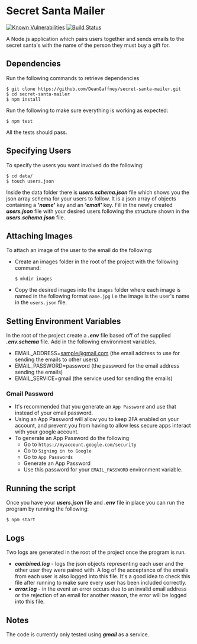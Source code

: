 # Secret Santa Mailer
[![Known Vulnerabilities](https://snyk.io/test/github/DeanGaffney/secret-santa-mailer.git/badge.svg)](https://snyk.io/test/github/DeanGaffney/secret-santa-mailer.git) [![Build Status](https://travis-ci.com/DeanGaffney/secret-santa-mailer.svg?branch=master)](https://travis-ci.com/DeanGaffney/secret-santa-mailer)




A Node.js application which pairs users together and sends emails to the secret santa's with the name of the person they must buy a gift for.

## Dependencies
Run the following commands to retrieve dependencies
```code
$ git clone https://github.com/DeanGaffney/secret-santa-mailer.git
$ cd secret-santa-mailer
$ npm install
```
Run the following to make sure everything is working as expected:
```code
$ npm test
```
All the tests should pass.

## Specifying Users
To specify the users you want involved do the following:
```code
$ cd data/
$ touch users.json
```
Inside the data folder there is ***users.schema.json*** file which shows you the json array schema for your users to follow. It is a json array of objects containing a ***'name'*** key and an ***'email'*** key. Fill in the newly created ***users.json*** file with your desired users following the structure shown in the ***users.schema.json*** file.

## Attaching Images
To attach an image of the user to the email do the following:
* Create an images folder in the root of the project with the following command:
    ```code
    $ mkdir images
    ```
* Copy the desired images into the `images` folder where each image is named in the following format `name.jpg` i.e the image is the user's name in the `users.json` file.

## Setting Environment Variables
In the root of the project create a ***.env*** file based off of the supplied ***.env.schema*** file. Add in the following environment variables.

* EMAIL_ADDRESS=sample@gmail.com  (the email address to use for sending the emails to other users)
* EMAIL_PASSWORD=password        (the password for the email address sending the emails)
* EMAIL_SERVICE=gmail             (the service used for sending the emails)

### Gmail Password
* It's recommended that you generate an `App Password` and use that instead of your email password.
* Using an App Password will allow you to keep 2FA enabled on your account, and prevent you from having to allow less secure apps interact with your google account.
* To generate an App Password do the following
  * Go to `https://myaccount.google.com/security`
  * Go to `Signing in to Google`
  * Go to `App Passwords`
  * Generate an App Password
  * Use this password for your `EMAIL_PASSWORD` environment variable.
## Running the script
Once you have your ***users.json*** file and ***.env*** file in place you can run the program by running the following:
```code
$ npm start
```

## Logs
Two logs are generated in the root of the project once the program is run.
* ***combined.log***  - logs the json objects representing each user and the other user they were paired with. A log of the acceptance of the emails from each user is also logged into this file. It's a good idea to check this file after running to make sure every user has been included correctly.
* ***error.log*** - in the event an error occurs due to an invalid email address or the rejection of an email for another reason, the error will be logged into this file.

## Notes
The code is currently only tested using ***gmail*** as a service.